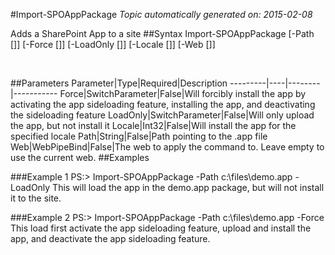 #Import-SPOAppPackage
*Topic automatically generated on: 2015-02-08*

Adds a SharePoint App to a site
##Syntax
    Import-SPOAppPackage [-Path [<String>]] [-Force [<SwitchParameter>]] [-LoadOnly [<SwitchParameter>]] [-Locale [<Int32>]] [-Web [<WebPipeBind>]]

&nbsp;

##Parameters
Parameter|Type|Required|Description
---------|----|--------|-----------
Force|SwitchParameter|False|Will forcibly install the app by activating the app sideloading feature, installing the app, and deactivating the sideloading feature
LoadOnly|SwitchParameter|False|Will only upload the app, but not install it
Locale|Int32|False|Will install the app for the specified locale
Path|String|False|Path pointing to the .app file
Web|WebPipeBind|False|The web to apply the command to. Leave empty to use the current web.
##Examples

###Example 1
    PS:> Import-SPOAppPackage -Path c:\files\demo.app -LoadOnly
This will load the app in the demo.app package, but will not install it to the site.
 

###Example 2
    PS:> Import-SPOAppPackage -Path c:\files\demo.app -Force
This load first activate the app sideloading feature, upload and install the app, and deactivate the app sideloading feature.
    
